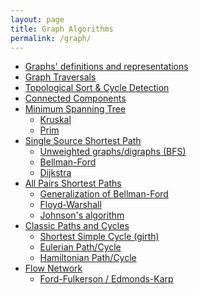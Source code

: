 ```yaml
---
layout: page
title: Graph Algorithms
permalink: /graph/
---
```


* <a href="/graph/defs_and_graph_representations/"> Graphs' definitions and representations </a>
* <a href="/graph/traversals/"> Graph Traversals </a>
* <a href="/graph/topological_sort_cycle_detection/"> Topological Sort & Cycle Detection</a>
* <a href="/graph/connected_components/"> Connected Components</a>
* <a href="/graph/minimum_spanning_tree/"> Minimum Spanning Tree</a>
  * <a href="/graph/minimum_spanning_tree/kruskal/"> Kruskal</a>
  * <a href="/graph/minimum_spanning_tree/prim/"> Prim</a>
* <a href="/graph/single_source_shortest_path/"> Single Source Shortest Path </a>
  * <a href="/graph/single_source_shortest_path/bfs_unweighted_graph/"> Unweighted graphs/digraphs (BFS) </a>
  * <a href="/graph/single_source_shortest_path/bellman_ford/"> Bellman-Ford </a>
  * <a href="/graph/single_source_shortest_path/dijkstra/"> Dijkstra </a>
* <a href="/graph/all_pairs_shortest_path/"> All Pairs Shortest Paths </a>
  * <a href="/graph/all_pairs_shortest_path/generalized_bellman_ford/"> Generalization of Bellman-Ford </a>
  * <a href="/graph/all_pairs_shortest_path/floyd_warshall/"> Floyd-Warshall </a>
  * <a href="/graph/all_pairs_shortest_path/johnson/"> Johnson's algorithm </a>
* <a href="/graph/classic_cycles_and_path/"> Classic Paths and Cycles </a>
  * <a href="/graph/classic_cycles_and_path/girth/"> Shortest Simple Cycle (girth) </a>
  * <a href="/graph/classic_cycles_and_path/eulerian/"> Eulerian Path/Cycle </a>
  * <a href="/graph/classic_cycles_and_path/hamiltonian/"> Hamiltonian Path/Cycle </a>
* <a href="/graph/flow_network/"> Flow Network </a>
  * <a href="/graph/flow_network/fulkerson_karp/"> Ford-Fulkerson / Edmonds-Karp </a>